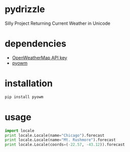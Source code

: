 pydrizzle
====

Silly Project Returning Current Weather in Unicode

dependencies
====
* [OpenWeatherMap API key](http://openweathermap.org/appid)
* [pyowm](https://github.com/csparpa/pyowm)

installation
====

```bash
pip install pyowm
```

usage
====

```python
import locale
print locale.Locale(name="Chicago").forecast
print locale.Locale(name="Mt. Rushmore").forecast
print locale.Locale(coords=(-22.57, -43.12)).forecast
```
